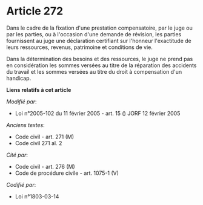 # Article 272

Dans le cadre de la fixation d'une prestation compensatoire, par le juge ou par les parties, ou à l'occasion d'une demande de
révision, les parties fournissent au juge une déclaration certifiant sur l'honneur l'exactitude de leurs ressources, revenus,
patrimoine et conditions de vie.

Dans la détermination des besoins et des ressources, le juge ne prend pas en considération les sommes versées au titre de la
réparation des accidents du travail et les sommes versées au titre du droit à compensation d'un handicap.

**Liens relatifs à cet article**

_Modifié par_:

  - Loi n°2005-102 du 11 février 2005 - art. 15 () JORF 12 février 2005

_Anciens textes_:

  - Code civil - art. 271 (M)
  - Code civil 271 al. 2

_Cité par_:

  - Code civil - art. 276 (M)
  - Code de procédure civile - art. 1075-1 (V)

_Codifié par_:

  - Loi n°1803-03-14

